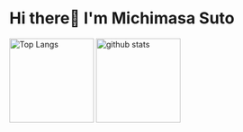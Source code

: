 # Hi there👋 I'm Michimasa Suto

<!--
**Suto-Michimasa/Suto-Michimasa** is a ✨ _special_ ✨ repository because its `README.md` (this file) appears on your GitHub profile.

Here are some ideas to get you started:

- 🔭 I’m currently working on ...
- 🌱 I’m currently learning ...
- 👯 I’m looking to collaborate on ...
- 🤔 I’m looking for help with ...
- 💬 Ask me about ...
- 📫 How to reach me: ...
- 😄 Pronouns: ...
- ⚡ Fun fact: ...
-->

<p align="left"> 
  <img alt="Top Langs" height="150px" src="https://github-readme-stats.vercel.app/api/top-langs/?username=Suto-Michimasa&layout=compact&theme=github_dark" />
  <img alt="github stats" height="150px" src="https://github-readme-stats.vercel.app/api?username=Suto-Michimasa&count_private=true&theme=github_dark" />
</p>

<!--
[![trophy](https://github-profile-trophy.vercel.app/?username=Suto-Michimasa&theme=onedark&column=7)](https://github.com/ryo-ma/github-profile-trophy)
-->
